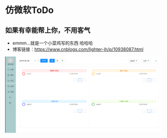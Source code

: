 # 仿微软ToDo
## 如果有幸能帮上你，不用客气
* emmm...就是一个小菜鸡写的东西 哈哈哈
* 博客链接：https://www.cnblogs.com/lighter-jh/p/10938087.html

![Todo](https://github.com/Lighter1187/todo/blob/master/todo.png)
